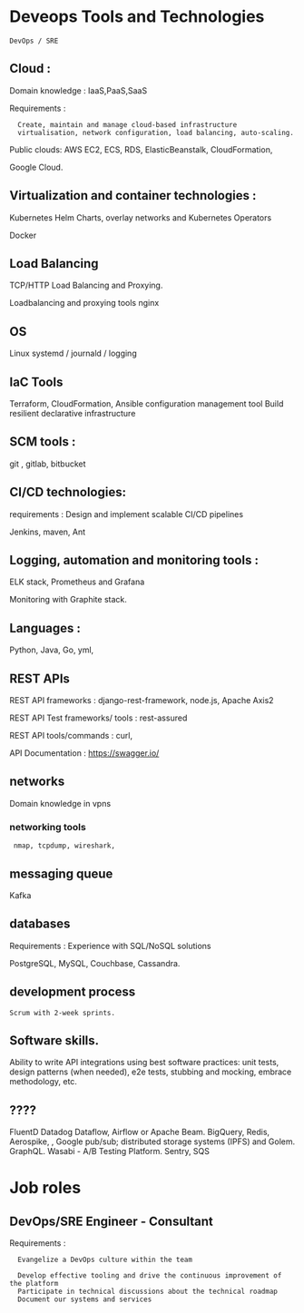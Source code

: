 
# Deveops Tools and Technologies

    DevOps / SRE
    
## Cloud :
Domain knowledge : 
     IaaS,PaaS,SaaS

Requirements : 

      Create, maintain and manage cloud-based infrastructure
      virtualisation, network configuration, load balancing, auto-scaling.
     
Public clouds:
     AWS  EC2, ECS, RDS, ElasticBeanstalk, CloudFormation,

   Google Cloud.
 
 
## Virtualization and container technologies :
  Kubernetes
    Helm Charts, overlay networks and Kubernetes Operators
  
  Docker

##  Load Balancing

TCP/HTTP Load Balancing and Proxying.
   
   Loadbalancing and proxying tools 
       nginx

## OS
 Linux 
 systemd / journald / logging

## IaC Tools
  
  Terraform, CloudFormation,  Ansible
  configuration management tool
  Build resilient declarative infrastructure 

## SCM tools :
   git , gitlab, bitbucket

## CI/CD technologies:
requirements : Design and implement scalable CI/CD pipelines

Jenkins, maven, Ant

## Logging, automation and monitoring tools :
   ELK stack, Prometheus and Grafana

   Monitoring with Graphite stack.

## Languages : 
Python, Java, Go, yml, 

## REST APIs

REST API frameworks :  django-rest-framework, node.js, Apache Axis2

REST API Test frameworks/ tools : rest-assured

REST API tools/commands :  curl,

API Documentation : https://swagger.io/

## networks
Domain knowledge in vpns

### networking tools
     nmap, tcpdump, wireshark,
     
## messaging queue
  Kafka

## databases
Requirements :
         Experience with SQL/NoSQL solutions

 PostgreSQL, MySQL, Couchbase, Cassandra.

##  development process
    Scrum with 2-week sprints. 

## Software skills.
Ability to write API integrations using best software
practices: unit tests, design patterns (when needed), e2e tests, stubbing
and mocking, embrace methodology, etc.


##   ????
FluentD
Datadog
Dataflow, Airflow or Apache Beam.
BigQuery,
Redis, Aerospike, , Google pub/sub;
distributed storage systems (IPFS) and Golem.
 GraphQL.
Wasabi - A/B Testing Platform.
 Sentry, SQS

# Job roles

## DevOps/SRE Engineer - Consultant 
  Requirements : 
  
      Evangelize a DevOps culture within the team
      
      Develop effective tooling and drive the continuous improvement of the platform
      Participate in technical discussions about the technical roadmap
      Document our systems and services
  



